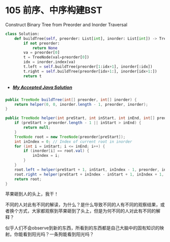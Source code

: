 # 105 前序、中序构建BST

Construct Binary Tree from Preorder and Inorder Traversal



```python
class Solution:
    def buildTree(self, preorder: List[int], inorder: List[int]) -> TreeNode:
        if not preorder:
            return None
        va = preorder[0]
        t = TreeNode(val=preorder[0])
        idx = inorder.index(va)
        t.left = self.buildTree(preorder[1:idx+1], inorder[:idx])
        t.right = self.buildTree(preorder[idx+1:], inorder[idx+1:])
        return t
```



* ##### [My Accepted Java Solution](https://leetcode.com/problems/construct-binary-tree-from-preorder-and-inorder-traversal/discuss/34538/My-Accepted-Java-Solution)

```java
public TreeNode buildTree(int[] preorder, int[] inorder) {
    return helper(0, 0, inorder.length - 1, preorder, inorder);
}

public TreeNode helper(int preStart, int inStart, int inEnd, int[] preorder, int[] inorder) {
    if (preStart > preorder.length - 1 || inStart > inEnd) {
        return null;
    }
    TreeNode root = new TreeNode(preorder[preStart]);
    int inIndex = 0; // Index of current root in inorder
    for (int i = inStart; i <= inEnd; i++) {
        if (inorder[i] == root.val) {
            inIndex = i;
        }
    }
    root.left = helper(preStart + 1, inStart, inIndex - 1, preorder, inorder);
    root.right = helper(preStart + inIndex - inStart + 1, inIndex + 1, inEnd, preorder, inorder);
    return root;
}
```





苹果砸到人的头上，我干！

不同的人对此有不同的解读，为什么？是什么导致不同的人有不同的观察结果，或者换个方式，大家都观察到苹果砸到了头上，但是为何不同的人对此有不同的解释？

似乎人们不会observe到新的东西，所看到的东西都是自己大脑中的固有知识的映射。你能看到阳光吗？一条狗能看到阳光吗？

